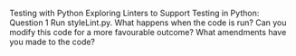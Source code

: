 Testing with Python
Exploring Linters to Support Testing in Python: Question 1
Run styleLint.py.
What happens when the code is run?
Can you modify this code for a more favourable outcome?
What amendments have you made to the code?